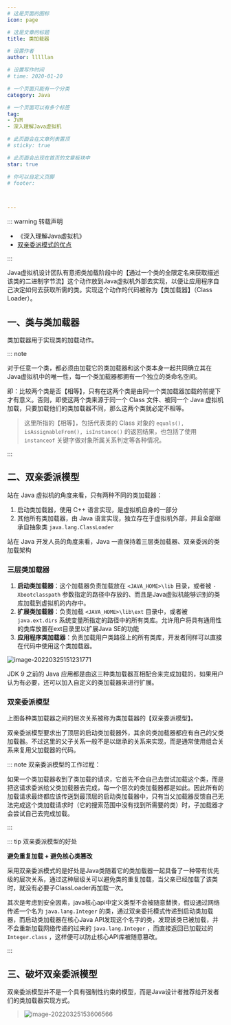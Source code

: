```yaml
---
# 这是页面的图标
icon: page

# 这是文章的标题
title: 类加载器

# 设置作者
author: lllllan

# 设置写作时间
# time: 2020-01-20

# 一个页面只能有一个分类
category: Java

# 一个页面可以有多个标签
tag:
- JVM
- 深入理解Java虚拟机

# 此页面会在文章列表置顶
# sticky: true

# 此页面会出现在首页的文章板块中
star: true

# 你可以自定义页脚
# footer: 



---
```




::: warning 转载声明

- 《深入理解Java虚拟机》
- [双亲委派模式的优点](https://blog.csdn.net/u010312474/article/details/91046318)

:::



Java虚拟机设计团队有意把类加载阶段中的【通过一个类的全限定名来获取描述该类的二进制字节流】这个动作放到Java虚拟机外部去实现，以便让应用程序自己决定如何去获取所需的类。实现这个动作的代码被称为【类加载器】（Class Loader）。





## 一、类与类加载器



类加载器用于实现类的加载动作。



::: note

对于任意一个类，都必须由加载它的类加载器和这个类本身一起共同确立其在 Java虚拟机中的唯一性，每一个类加载器都拥有一个独立的类命名空间。



即：比较两个类是否【相等】，只有在这两个类是由同一个类加载器加载的前提下才有意义。否则，即使这两个类来源于同一个 Class 文件、被同一个 Java 虚拟机加载，只要加载他们的类加载器不同，那么这两个类就必定不相等。



> 这里所指的【相等】，包括代表类的 Class 对象的 `equals(), isAssignableFrom(), isInstance()` 的返回结果，也包括了使用 `instanceof` 关键字做对象所属关系判定等各种情况。

:::



## 二、双亲委派模型



站在 Java 虚拟机的角度来看，只有两种不同的类加载器：

1. 启动类加载器，使用 C++ 语言实现，是虚拟机自身的一部分
2. 其他所有类加载器，由 Java 语言实现，独立存在于虚拟机外部，并且全部继承自抽象类 `java.lang.ClassLoader`



站在 Java 开发人员的角度来看，Java 一直保持着三层类加载器、双亲委派的类加载架构



### 三层类加载器

1. **启动类加载器**：这个加载器负责加载放在 `<JAVA_HOME>\lib` 目录，或者被 `-Xbootclasspath` 参数指定的路径中存放的、而且是Java虚拟机能够识别的类库加载到虚拟机的内存中。
2. **扩展类加载器**：负责加载 `<JAVA_HOME>\lib\ext` 目录中，或者被 `java.ext.dirs` 系统变量所指定的路径中的所有类库。允许用户将具有通用性的类库放置在ext目录里以扩展Java SE的功能
3. **应用程序类加载器**：负责加载用户类路径上的所有类库，开发者同样可以直接在代码中使用这个类加载器。



![image-20220325151231771](README.assets/image-20220325151231771.png)



JDK 9 之前的 Java 应用都是由这三种类加载器互相配合来完成加载的，如果用户认为有必要，还可以加入自定义的类加载器来进行扩展。



### 双亲委派模型

上图各种类加载器之间的层次关系被称为类加载器的【双亲委派模型】。

双亲委派模型要求出了顶层的启动类加载器外，其余的类加载器都应有自己的父类加载器。不过这里的父子关系一般不是以继承的关系来实现，而是通常使用组合关系来复用父加载器的代码。



::: note 双亲委派模型的工作过程：

如果一个类加载器收到了类加载的请求，它首先不会自己去尝试加载这个类，而是把这请求委派给父类加载器去完成，每一个层次的类加载器都是如此。因此所有的加载请求最终都应该传送到最顶层的启动类加载器中，只有当父加载器反馈自己无法完成这个类加载请求时（它的搜索范围中没有找到所需要的类）时，子加载器才会尝试自己去完成加载。

:::



::: tip 双亲委派模型的好处

**避免重复加载 + 避免核心类篡改**

采用双亲委派模式的是好处是Java类随着它的类加载器一起具备了一种带有优先级的层次关系，通过这种层级关可以避免类的重复加载，当父亲已经加载了该类时，就没有必要子ClassLoader再加载一次。

其次是考虑到安全因素，java核心api中定义类型不会被随意替换，假设通过网络传递一个名为 `java.lang.Integer` 的类，通过双亲委托模式传递到启动类加载器，而启动类加载器在核心Java API发现这个名字的类，发现该类已被加载，并不会重新加载网络传递的过来的 `java.lang.Integer` ，而直接返回已加载过的 `Integer.class` ，这样便可以防止核心API库被随意篡改。

:::



## 三、破坏双亲委派模型

双亲委派模型并不是一个具有强制性约束的模型，而是Java设计者推荐给开发者们的类加载器实现方式。



> ![image-20220325153606566](README.assets/image-20220325153606566.png)



